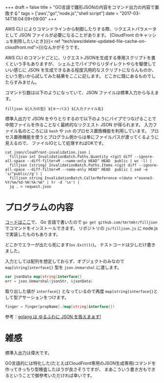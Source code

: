 +++
draft = false
title = "GO言語で雛形JSONの内容をコマンド出力の内容で置換する"
tags = ['aws',"go","node.js","shell script"]
date = "2017-03-14T18:04:09+09:00"
+++

AWS CLI によりコマンドラインから制御したりする際、リクエストパラメータとして JSON ファイルが必要になることがあります。
[CloudFront のキャッシュを削除したいとき]({{< ref "tech/aws/delete-updated-file-cache-on-cloudfront.md">}})なんかがそうです。

AWS CLI のコマンドごとに、リクエストJSONを生成する専用スクリプトを書くという手もありますが、
シェル上でパイプやらリダイレクトやらを駆使していい感じに JSON を生成できるある程度汎用的なスクリプトにならんものか、
という思いから試してみた結果をここに記します。
どこかに既にあるものでしたらすみません。

コマンド引数は以下のようになっていて、JSON ファイルは標準入力から与えます。

```
filljson ${入力の型} ${キーパス} ${入力ファイル名}
```

標準入出力で JSON をやりとりするので以下のようにパイプでつなげることで
中間ファイルを作ることなく最終的なリクエスト JSON が得られます。
入力ファイル名のところには `bash` や `zsh` のプロセス置換機能を利用しています。
プロセス置換機能を使うとプログラム側からは単にファイルパスが渡ってくるように見えるので、
ファイルIOとして処理すればOKです。

```
cat json/cloudfront-invalidation.json |
  filljson int InvalidationBatch.Paths.Quantity <(git diff --ignore-all-space --diff-filter=M --name-only HEAD^ HEAD  public | wc -l) |
  filljson [string] InvalidationBatch.Paths.Items <(git diff --ignore-all-space --diff-filter=M --name-only HEAD^ HEAD  public | sed -e 's/^public//g') |
  filljson string InvalidationBatch.CallerReference <(date +"osone3-%Y/%m/%d-%H:%k:%m" | tr -d '\n') |
  jq . > request.json
```
<!--more-->

# プログラムの内容

[コードはここ](https://github.com/tmrtmhr/filljson)で、
Go 言語で書いたので `go get github.com/tmrtmhr/filljson` でコマンドをインストールできます。
リポジトリの `js/filljson.js` に node.js で実装したものもあります。

どこかでエラーが出たら死にます(`os.Exit(1)`)。
テストコードは少しだけ書きました。

入力としては配列を想定しておらず、オブジェクトのみなので `map[string]interface{}` 型を `json.Unmarshal` に渡します。

```go
var jsonData map[string]interface{}
err = json.Unmarshal(jsonStr, &jsonData)
```

取り出した値が `interface{}` となっているので再度 `map[string]interface{}`として型アサーションをつけます。
```go
finger = finger[propName].(map[string]interface{})
```

参考：[golang は ゆるふわに JSON を扱えまぁす!](https://www.kaoriya.net/blog/2016/06/25/)

# 雑感

標準入出力は偉大です。

GO言語的には特化した(たとえばCloudFront専用のJSON生成専用)コマンドを作ってきっちり型検査したほうが良さそうですが、
まあこういう書き方もできるということで御参考いただければ幸いです。
